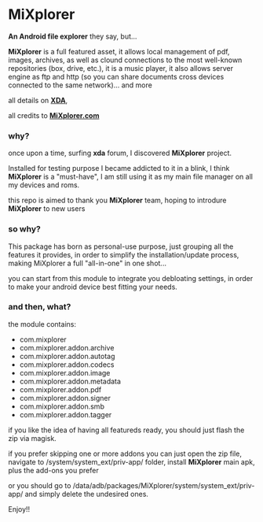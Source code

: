 # MiXplorer

**An Android file explorer** they say, but...

**MiXplorer** is a full featured asset, it allows local management of pdf, images, archives, as well as clound connections to the most well-known repositories (box, drive, etc.), it is a music player, it also allows server engine as ftp and http (so you can share documents cross devices connected to the same network)... and more

all details on <a href="https://forum.xda-developers.com/t/app-2-2-mixplorer-v6-x-released-fully-featured-file-manager.1523691/post-23109280">**XDA**</a>,

all credits to <a href="https://mixplorer.com/">**MiXplorer.com**</a>


### why?
once upon a time, surfing **xda** forum, I discovered **MiXplorer** project.

Installed for testing purpose I became addicted to it in a blink, I think **MiXplorer** is a "must-have", I am still using it as my main file manager on all my devices and roms. 

this repo is aimed to thank you **MiXplorer** team, hoping to introdure **MiXplorer** to new users

### so why?

This package has born as personal-use purpose, just grouping all the features it provides, in order to simplify the installation/update process, making MiXplorer a full "all-in-one" in one shot...

you can start from this module to integrate you debloating settings, in order to make your android device best fitting your needs.

### and then, what?

the module contains:
- com.mixplorer
- com.mixplorer.addon.archive
- com.mixplorer.addon.autotag
- com.mixplorer.addon.codecs
- com.mixplorer.addon.image
- com.mixplorer.addon.metadata
- com.mixplorer.addon.pdf
- com.mixplorer.addon.signer
- com.mixplorer.addon.smb
- com.mixplorer.addon.tagger

if you like the idea of having all featureds ready, you should just flash the zip via magisk.

if you prefer skipping one or more addons you can just open the zip file, navigate to /system/system_ext/priv-app/ folder, install **MiXplorer** main apk, plus the add-ons you prefer

or you should go to /data/adb/packages/MiXplorer/system/system_ext/priv-app/ and simply delete the undesired ones.

Enjoy!!
